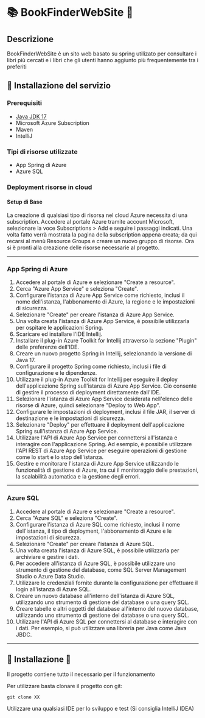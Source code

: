 # 📚 BookFinderWebSite 🤖

## Descrizione

BookFinderWebSite è un sito web basato su spring utilizato per consultare i libri più cercati e i libri che gli utenti
hanno aggiunto più frequentemente tra i preferiti

## 🚀 Installazione del servizio

### Prerequisiti

- [Java JDK 17](https://www.oracle.com/java/technologies/javase/jdk17-archive-downloads.html)
- Microsoft Azure Subscription
- Maven
- IntelliJ

### Tipi di risorse utilizzate

- App Spring di Azure
- Azure SQL

### Deployment risorse in cloud

#### Setup di Base

La creazione di qualsiasi tipo di risorsa nel cloud Azure necessita di una subscription. Accedere al portale Azure
tramite account Microsoft, selezionare la voce Subscriptions > Add e seguire i passaggi indicati. Una volta fatto verrà
mostrata la pagina della subscription appena creata; da qui recarsi al menù Resource Groups e creare un nuovo gruppo di
risorse. Ora si è pronti alla creazione delle risorse necessarie al progetto.
* **

### App Spring di Azure

1. Accedere al portale di Azure e selezionare "Create a resource".
2. Cerca "Azure App Service" e seleziona "Create".
3. Configurare l'istanza di Azure App Service come richiesto, inclusi il nome dell'istanza, l'abbonamento di Azure, la
   regione e le impostazioni di sicurezza.
4. Selezionare "Create" per creare l'istanza di Azure App Service.
5. Una volta creata l'istanza di Azure App Service, è possibile utilizzarla per ospitare le applicazioni Spring.
6. Scaricare ed installare l'IDE Intellij.
7. Installare il plug-in Azure Toolkit for Intellij attraverso la sezione "Plugin" delle preferenze dell'IDE.
8. Creare un nuovo progetto Spring in Intellij, selezionando la versione di Java 17.
9. Configurare il progetto Spring come richiesto, inclusi i file di configurazione e le dipendenze.
10. Utilizzare il plug-in Azure Toolkit for Intellij per eseguire il deploy dell'applicazione Spring sull'istanza di
    Azure App Service. Ciò consente di gestire il processo di deployment direttamente dall'IDE.
11. Selezionare l'istanza di Azure App Service desiderata nell'elenco delle risorse di Azure, quindi selezionare "Deploy
    to Web App".
12. Configurare le impostazioni di deployment, inclusi il file JAR, il server di destinazione e le impostazioni di
    sicurezza.
13. Selezionare "Deploy" per effettuare il deployment dell'applicazione Spring sull'istanza di Azure App Service.
14. Utilizzare l'API di Azure App Service per connettersi all'istanza e interagire con l'applicazione Spring. Ad
    esempio, è possibile utilizzare l'API REST di Azure App Service per eseguire operazioni di gestione come lo start e
    lo stop dell'istanza.
15. Gestire e monitorare l'istanza di Azure App Service utilizzando le funzionalità di gestione di Azure, tra cui il
    monitoraggio delle prestazioni, la scalabilità automatica e la gestione degli errori.

* **

### Azure SQL

1. Accedere al portale di Azure e selezionare "Create a resource".
2. Cerca "Azure SQL" e seleziona "Create".
3. Configurare l'istanza di Azure SQL come richiesto, inclusi il nome dell'istanza, il tipo di deployment, l'abbonamento
   di Azure e le impostazioni di sicurezza.
4. Selezionare "Create" per creare l'istanza di Azure SQL.
5. Una volta creata l'istanza di Azure SQL, è possibile utilizzarla per archiviare e gestire i dati.
6. Per accedere all'istanza di Azure SQL, è possibile utilizzare uno strumento di gestione del database, come SQL Server
   Management Studio o Azure Data Studio.
7. Utilizzare le credenziali fornite durante la configurazione per effettuare il login all'istanza di Azure SQL.
8. Creare un nuovo database all'interno dell'istanza di Azure SQL, utilizzando uno strumento di gestione del database o
   una query SQL.
9. Creare tabelle e altri oggetti del database all'interno del nuovo database, utilizzando uno strumento di gestione del
   database o una query SQL.
10. Utilizzare l'API di Azure SQL per connettersi al database e interagire con i dati. Per esempio, si può utilizzare
    una libreria per Java come Java JBDC.

* **

## 🧠 Installazione 🧠

Il progetto contiene tutto il necessario per il funzionamento

Per utilizzare basta clonare il progetto con git:

```
git clone XX
```

Utilizzare una qualsiasi IDE per lo sviluppo e test (Si consiglia IntelliJ IDEA)
